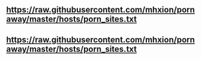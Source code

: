 ## https://raw.githubusercontent.com/mhxion/pornaway/master/hosts/porn_sites.txt
## https://raw.githubusercontent.com/mhxion/pornaway/master/hosts/porn_sites.txt
